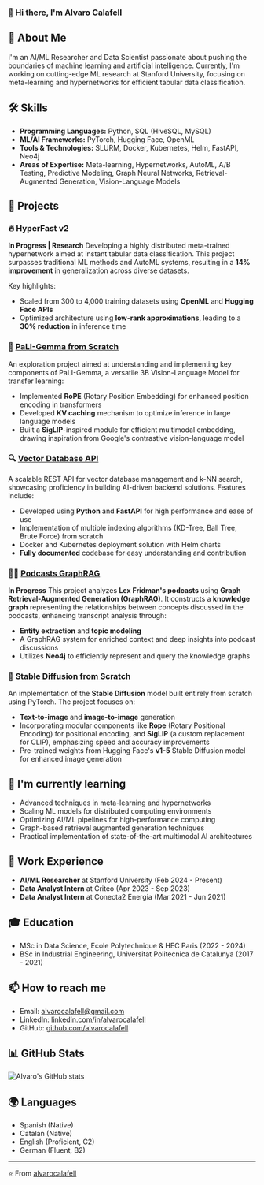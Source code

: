 ### 👋 Hi there, I'm Alvaro Calafell

## 🚀 About Me
I'm an AI/ML Researcher and Data Scientist passionate about pushing the boundaries of machine learning and artificial intelligence. Currently, I'm working on cutting-edge ML research at Stanford University, focusing on meta-learning and hypernetworks for efficient tabular data classification.

## 🛠 Skills
- **Programming Languages:** Python, SQL (HiveSQL, MySQL)
- **ML/AI Frameworks:** PyTorch, Hugging Face, OpenML
- **Tools & Technologies:** SLURM, Docker, Kubernetes, Helm, FastAPI, Neo4j
- **Areas of Expertise:** Meta-learning, Hypernetworks, AutoML, A/B Testing, Predictive Modeling, Graph Neural Networks, Retrieval-Augmented Generation, Vision-Language Models

## 🔬 Projects

### 🔥 HyperFast v2
**In Progress | Research**
Developing a highly distributed meta-trained hypernetwork aimed at instant tabular data classification. This project surpasses traditional ML methods and AutoML systems, resulting in a **14% improvement** in generalization across diverse datasets.

Key highlights:
- Scaled from 300 to 4,000 training datasets using **OpenML** and **Hugging Face APIs**
- Optimized architecture using **low-rank approximations**, leading to a **30% reduction** in inference time

### 🤖 [PaLI-Gemma from Scratch](https://github.com/alvarocalafell/Gemma-MLM-from-scratch)
An exploration project aimed at understanding and implementing key components of PaLI-Gemma, a versatile 3B Vision-Language Model for transfer learning:
- Implemented **RoPE** (Rotary Position Embedding) for enhanced position encoding in transformers
- Developed **KV caching** mechanism to optimize inference in large language models
- Built a **SigLIP**-inspired module for efficient multimodal embedding, drawing inspiration from Google's contrastive vision-language model

### 🔍 [Vector Database API](https://github.com/alvarocalafell/vector-database-api)
A scalable REST API for vector database management and k-NN search, showcasing proficiency in building AI-driven backend solutions. Features include:
- Developed using **Python** and **FastAPI** for high performance and ease of use
- Implementation of multiple indexing algorithms (KD-Tree, Ball Tree, Brute Force) from scratch
- Docker and Kubernetes deployment solution with Helm charts
- **Fully documented** codebase for easy understanding and contribution

### 🧑‍💻 [Podcasts GraphRAG](https://github.com/alvarocalafell/podcasts-graphrag)
**In Progress**
This project analyzes **Lex Fridman's podcasts** using **Graph Retrieval-Augmented Generation (GraphRAG)**. It constructs a **knowledge graph** representing the relationships between concepts discussed in the podcasts, enhancing transcript analysis through:
- **Entity extraction** and **topic modeling**
- A GraphRAG system for enriched context and deep insights into podcast discussions
- Utilizes **Neo4j** to efficiently represent and query the knowledge graphs

### 🎨 [Stable Diffusion from Scratch](https://github.com/alvarocalafell/stable-diffusion-from-scratch)
An implementation of the **Stable Diffusion** model built entirely from scratch using PyTorch. The project focuses on:
- **Text-to-image** and **image-to-image** generation
- Incorporating modular components like **Rope** (Rotary Positional Encoding) for positional encoding, and **SigLIP** (a custom replacement for CLIP), emphasizing speed and accuracy improvements
- Pre-trained weights from Hugging Face's **v1-5** Stable Diffusion model for enhanced image generation

## 🌱 I'm currently learning
- Advanced techniques in meta-learning and hypernetworks
- Scaling ML models for distributed computing environments
- Optimizing AI/ML pipelines for high-performance computing
- Graph-based retrieval augmented generation techniques
- Practical implementation of state-of-the-art multimodal AI architectures

## 💼 Work Experience
- **AI/ML Researcher** at Stanford University (Feb 2024 - Present)
- **Data Analyst Intern** at Criteo (Apr 2023 - Sep 2023)
- **Data Analyst Intern** at Conecta2 Energia (Mar 2021 - Jun 2021)

## 🎓 Education
- MSc in Data Science, Ecole Polytechnique & HEC Paris (2022 - 2024)
- BSc in Industrial Engineering, Universitat Politecnica de Catalunya (2017 - 2021)

## 📫 How to reach me
- Email: [alvarocalafell@gmail.com](mailto:alvarocalafell@gmail.com)
- LinkedIn: [linkedin.com/in/alvarocalafell](https://www.linkedin.com/in/alvarocalafell)
- GitHub: [github.com/alvarocalafell](https://github.com/alvarocalafell)

## 📊 GitHub Stats
![Alvaro's GitHub stats](https://github-readme-stats.vercel.app/api?username=alvarocalafell&show_icons=true&theme=radical)

## 🌍 Languages
- Spanish (Native)
- Catalan (Native)
- English (Proficient, C2)
- German (Fluent, B2)

---
⭐️ From [alvarocalafell](https://github.com/alvarocalafell)
